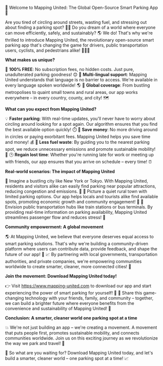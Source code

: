 🚨 Welcome to Mapping United: The Global Open-Source Smart Parking App 🚨

Are you tired of circling around streets, wasting fuel, and stressing out about finding a parking spot? 🚗💸 Do you dream of a world where everyone can move efficiently, safely, and sustainably? 🌎 We do! That's why we're thrilled to introduce Mapping United, the revolutionary open-source smart parking app that's changing the game for drivers, public transportation users, cyclists, and pedestrians alike! 🚴‍♀️🚌

**What makes us unique?**

🔹 **100% FREE**: No subscription fees, no hidden costs. Just pure, unadulterated parking goodness! 😊
🔹 **Multi-lingual support**: Mapping United understands that language is no barrier to access. We're available in every language spoken worldwide! 🌎
🔹 **Global coverage**: From bustling metropolises to quaint small towns and rural areas, our app works everywhere – in every country, county, and city! 🗺️

**What can you expect from Mapping United?**

💡 **Faster parking**: With real-time updates, you'll never have to worry about circling around looking for a spot again. Our algorithm ensures that you find the best available option quickly! ⏱️
💸 **Save money**: No more driving around in circles or paying exorbitant fees. Mapping United helps you save time and money! 💰
🌟 **Less fuel waste**: By guiding you to the nearest parking spot, we reduce unnecessary emissions and promote sustainable mobility! 🚗
🕒 **Regain lost time**: Whether you're running late for work or meeting up with friends, our app ensures that you arrive on schedule – every time! ⏰

**Real-world scenarios: The impact of Mapping United**

🌆 Imagine a bustling city like New York or Tokyo. With Mapping United, residents and visitors alike can easily find parking near popular attractions, reducing congestion and emissions. 🚗
🌳 Picture a quiet rural town with limited parking options. Our app helps locals and tourists alike find available spots, promoting economic growth and community engagement! 💼
🚌 Envision public transportation hubs like train stations or bus terminals. By providing real-time information on parking availability, Mapping United streamlines passenger flow and reduces stress! 🚂

**Community empowerment: A global movement**

🌎 At Mapping United, we believe that everyone deserves equal access to smart parking solutions. That's why we're building a community-driven platform where users can contribute data, provide feedback, and shape the future of our app! 💪
📈 By partnering with local governments, transportation authorities, and private companies, we're empowering communities worldwide to create smarter, cleaner, more connected cities! 🌆

**Join the movement: Download Mapping United today!**

👉 Visit https://www.mapping-united.com to download our app and start experiencing the power of smart parking for yourself! 📲
🤝 Share this game-changing technology with your friends, family, and community – together, we can build a brighter future where everyone benefits from the convenience and sustainability of Mapping United! 🌟

**Conclusion: A smarter, cleaner world one parking spot at a time**

💥 We're not just building an app – we're creating a movement. A movement that puts people first, promotes sustainable mobility, and connects communities worldwide. Join us on this exciting journey as we revolutionize the way we park and travel! 🚀

🌟 So what are you waiting for? Download Mapping United today, and let's build a smarter, cleaner world – one parking spot at a time! 📈